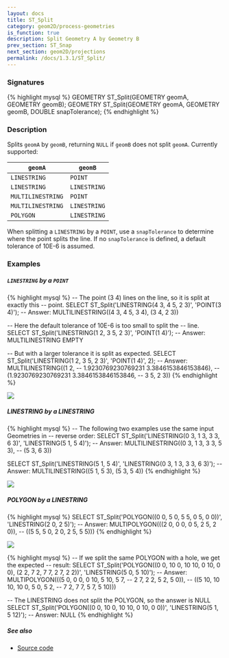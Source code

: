 ```yaml
---
layout: docs
title: ST_Split
category: geom2D/process-geometries
is_function: true
description: Split Geometry A by Geometry B
prev_section: ST_Snap
next_section: geom2D/projections
permalink: /docs/1.3.1/ST_Split/
---
```


### Signatures

{% highlight mysql %}
GEOMETRY ST_Split(GEOMETRY geomA, GEOMETRY geomB);
GEOMETRY ST_Split(GEOMETRY geomA, GEOMETRY geomB,
                  DOUBLE snapTolerance);
{% endhighlight %}

### Description

Splits `geomA` by `geomB`, returning `NULL` if `geomB` does not
split `geomA`. Currently supported:

| `geomA`           | `geomB`      |
|-------------------|--------------|
| `LINESTRING`      | `POINT`      |
| `LINESTRING`      | `LINESTRING` |
| `MULTILINESTRING` | `POINT`      |
| `MULTILINESTRING` | `LINESTRING` |
| `POLYGON`         | `LINESTRING` |

When splitting a `LINESTRING` by a `POINT`, use a `snapTolerance` to
determine where the point splits the line.  If no `snapTolerance` is
defined, a default tolerance of 10E-6 is assumed.

### Examples

##### <code>LINESTRING</code> by a <code>POINT</code>

{% highlight mysql %}
-- The point (3 4) lines on the line, so it is split at exactly this
-- point.
SELECT ST_Split('LINESTRING(4 3, 4 5, 2 3)',
                'POINT(3 4)');
-- Answer: MULTILINESTRING((4 3, 4 5, 3 4), (3 4, 2 3))

-- Here the default tolerance of 10E-6 is too small to split the
-- line.
SELECT ST_Split('LINESTRING(1 2, 3 5, 2 3)',
                'POINT(1 4)');
-- Answer: MULTILINESTRING EMPTY

-- But with a larger tolerance it is split as expected.
SELECT ST_Split('LINESTRING(1 2, 3 5, 2 3)',
                'POINT(1 4)',
                2);
-- Answer: MULTILINESTRING((1 2,
--                           1.9230769230769231 3.3846153846153846),
--                          (1.9230769230769231 3.3846153846153846,
--                           3 5, 2 3))
{% endhighlight %}

<img class="displayed" src="../ST_Split_1.png"/>

##### LINESTRING by a LINESTRING

{% highlight mysql %}
-- The following two examples use the same input Geometries in
-- reverse order:
SELECT ST_Split('LINESTRING(0 3, 1 3, 3 3, 6 3)',
                'LINESTRING(5 1, 5 4)');
-- Answer: MULTILINESTRING((0 3, 1 3, 3 3, 5 3),
--                         (5 3, 6 3))

SELECT ST_Split('LINESTRING(5 1, 5 4)',
                'LINESTRING(0 3, 1 3, 3 3, 6 3)');
-- Answer: MULTILINESTRING((5 1, 5 3), (5 3, 5 4))
{% endhighlight %}

<img class="displayed" src="../ST_Split_2.png"/>

##### POLYGON by a LINESTRING

{% highlight mysql %}
SELECT ST_Split('POLYGON((0 0, 5 0, 5 5, 0 5, 0 0))',
                'LINESTRING(2 0, 2 5)');
-- Answer: MULTIPOLYGON(((2 0, 0 0, 0 5, 2 5, 2 0)),
--                      ((5 5, 5 0, 2 0, 2 5, 5 5)))
{% endhighlight %}

<img class="displayed" src="../ST_Split_3.png"/>

{% highlight mysql %}
-- If we split the same POLYGON with a hole, we get the expected
-- result:
SELECT ST_Split('POLYGON((0 0, 10 0, 10 10, 0 10, 0 0),
                         (2 2, 7 2, 7 7, 2 7, 2 2))',
                'LINESTRING(5 0, 5 10)');
-- Answer: MULTIPOLYGON(((5 0, 0 0, 0 10, 5 10, 5 7,
--                        2 7, 2 2, 5 2, 5 0)),
--                      ((5 10, 10 10, 10 0, 5 0, 5 2,
--                        7 2, 7 7, 5 7, 5 10)))

-- The LINESTRING does not split the POLYGON, so the answer is NULL
SELECT ST_Split('POLYGON((0 0, 10 0, 10 10, 0 10, 0 0))',
                'LINESTRING(5 1, 5 12)');
-- Answer: NULL
{% endhighlight %}

##### See also

* <a href="https://github.com/orbisgis/h2gis/blob/master/h2gis-functions/src/main/java/org/h2gis/functions/spatial/split/ST_Split.java" target="_blank">Source code</a>
